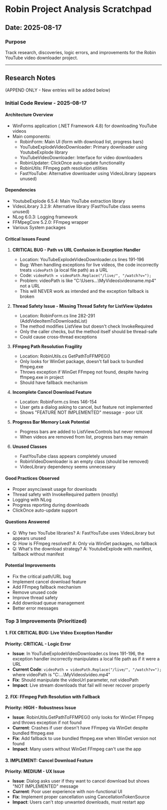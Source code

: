 # Robin Project Analysis Scratchpad

## Date: 2025-08-17

### Purpose
Track research, discoveries, logic errors, and improvements for the Robin YouTube video downloader project.

---

## Research Notes
(APPEND ONLY - New entries will be added below)

### Initial Code Review - 2025-08-17

#### Architecture Overview
- WinForms application (.NET Framework 4.8) for downloading YouTube videos
- Main components:
  - RobinForm: Main UI (form with download list, progress bars)
  - YouTubeExplodeVideoDownloader: Primary downloader using YoutubeExplode library
  - YouTubeVideoDownloader: Interface for video downloaders
  - RobinUpdater: ClickOnce auto-update functionality
  - RobinUtils: FFmpeg path resolution utilities
  - FastYouTube: Alternative downloader using VideoLibrary (appears unused)

#### Dependencies
- YoutubeExplode 6.5.4: Main YouTube extraction library
- VideoLibrary 3.2.9: Alternative library (FastYouTube class seems unused)
- NLog 6.0.3: Logging framework
- FFMpegCore 5.2.0: FFmpeg wrapper
- Various System packages

#### Critical Issues Found

1. **CRITICAL BUG - Path vs URL Confusion in Exception Handler**
   - Location: YouTubeExplodeVideoDownloader.cs lines 191-196
   - Bug: When handling exceptions for live videos, the code incorrectly treats `videoPath` (a local file path) as a URL
   - Code: `videoPath = videoPath.Replace("/live/", "/watch?v=");`
   - Problem: videoPath is like "C:\Users\...\MyVideos\videoname.mp4" not a URL
   - This will NEVER work as intended and the exception fallback is broken

2. **Thread Safety Issue - Missing Thread Safety for ListView Updates**
   - Location: RobinForm.cs line 282-291 (AddVideoItemToDownloadsList)
   - The method modifies ListView but doesn't check InvokeRequired
   - Only the caller checks, but the method itself should be thread-safe
   - Could cause cross-thread exceptions

3. **FFmpeg Path Resolution Fragility**
   - Location: RobinUtils.cs GetPathToFFMPEG()
   - Only looks for WinGet package, doesn't fall back to bundled ffmpeg.exe
   - Throws exception if WinGet FFmpeg not found, despite having ffmpeg.exe in project
   - Should have fallback mechanism

4. **Incomplete Cancel Download Feature**
   - Location: RobinForm.cs lines 146-154
   - User gets a dialog asking to cancel, but feature not implemented
   - Shows "FEATURE NOT IMPLEMENTED" message - poor UX

5. **Progress Bar Memory Leak Potential**
   - Progress bars are added to ListView.Controls but never removed
   - When videos are removed from list, progress bars may remain

6. **Unused Classes**
   - FastYouTube class appears completely unused
   - RobinVideoDownloader is an empty class (should be removed)
   - VideoLibrary dependency seems unnecessary

#### Good Practices Observed
- Proper async/await usage for downloads
- Thread safety with InvokeRequired pattern (mostly)
- Logging with NLog
- Progress reporting during downloads
- ClickOnce auto-update support

#### Questions Answered
- Q: Why two YouTube libraries? A: FastYouTube uses VideoLibrary but appears unused
- Q: How is FFmpeg resolved? A: Only via WinGet packages, no fallback
- Q: What's the download strategy? A: YoutubeExplode with manifest, fallback without manifest

#### Potential Improvements
- Fix the critical path/URL bug
- Implement cancel download feature
- Add FFmpeg fallback mechanism
- Remove unused code
- Improve thread safety
- Add download queue management
- Better error messages

### Top 3 Improvements (Prioritized)

#### 1. FIX CRITICAL BUG: Live Video Exception Handler
**Priority: CRITICAL - Logic Error**
- **Issue**: In YouTubeExplodeVideoDownloader.cs lines 191-196, the exception handler incorrectly manipulates a local file path as if it were a URL
- **Current Code**: `videoPath = videoPath.Replace("/live/", "/watch?v=");` where videoPath is "C:\...\MyVideos\video.mp4"
- **Fix**: Should manipulate the videoUrl parameter, not videoPath
- **Impact**: Live stream downloads that fail will never recover properly

#### 2. FIX: FFmpeg Path Resolution with Fallback
**Priority: HIGH - Robustness Issue**
- **Issue**: RobinUtils.GetPathToFFMPEG() only looks for WinGet FFmpeg and throws exception if not found
- **Current**: Crashes if user doesn't have FFmpeg via WinGet despite bundled ffmpeg.exe
- **Fix**: Add fallback to use bundled ffmpeg.exe when WinGet version not found
- **Impact**: Many users without WinGet FFmpeg can't use the app

#### 3. IMPLEMENT: Cancel Download Feature
**Priority: MEDIUM - UX Issue**
- **Issue**: Dialog asks user if they want to cancel download but shows "NOT IMPLEMENTED" message
- **Current**: Poor user experience with non-functional UI
- **Fix**: Implement proper cancellation using CancellationTokenSource
- **Impact**: Users can't stop unwanted downloads, must restart app
